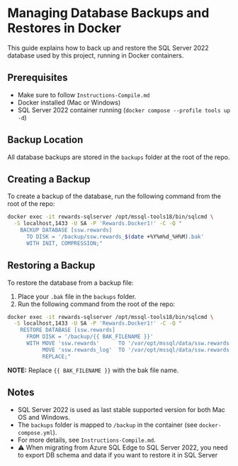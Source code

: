 # Managing Database Backups and Restores in Docker

This guide explains how to back up and restore the SQL Server 2022 database used by this project, running in Docker containers.

## Prerequisites

- Make sure to follow `Instructions-Compile.md`
- Docker installed (Mac or Windows)
- SQL Server 2022 container running (`docker compose --profile tools up -d`)

## Backup Location

All database backups are stored in the `backups` folder at the root of the repo.

## Creating a Backup

To create a backup of the database, run the following command from the root of the repo:

```sh
docker exec -it rewards-sqlserver /opt/mssql-tools18/bin/sqlcmd \
  -S localhost,1433 -U SA -P 'Rewards.Docker1!' -C -Q "
    BACKUP DATABASE [ssw.rewards]
      TO DISK = '/backup/ssw.rewards_$(date +%Y%m%d_%H%M).bak'
      WITH INIT, COMPRESSION;"
```

## Restoring a Backup

To restore the database from a backup file:

1. Place your `.bak` file in the `backups` folder.
2. Run the following command from the root of the repo:

```sh
docker exec -it rewards-sqlserver /opt/mssql-tools18/bin/sqlcmd \
  -S localhost,1433 -U SA -P 'Rewards.Docker1!' -C -Q "
    RESTORE DATABASE [ssw.rewards]
      FROM DISK = '/backup/{{ BAK_FILENAME }}'
      WITH MOVE 'ssw.rewards'      TO '/var/opt/mssql/data/ssw.rewards.mdf',
           MOVE 'ssw.rewards_log'  TO '/var/opt/mssql/data/ssw.rewards.ldf',
           REPLACE;"
```

**NOTE:** Replace `{{ BAK_FILENAME }}` with the bak file name.

## Notes

- SQL Server 2022 is used as last stable supported version for both Mac OS and Windows.
- The `backups` folder is mapped to `/backup` in the container (see `docker-compose.yml`).
- For more details, see `Instructions-Compile.md`.
- ⚠️ When migrating from Azure SQL Edge to SQL Server 2022, you need to export DB schema and data if you want to restore it in SQL Server

